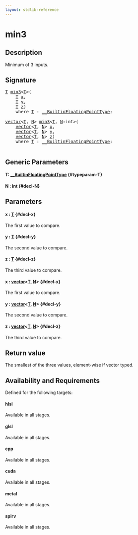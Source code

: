 ```yaml
---
layout: stdlib-reference
---
```


# min3

## Description

Minimum of 3 inputs.



## Signature 

<pre>
<a href="/stdlib-reference/global-decls/min3#typeparam-T" class="code_type">T</a> <a href="/stdlib-reference/global-decls/min3">min3</a>&lt;<a href="/stdlib-reference/global-decls/min3#typeparam-T" class="code_type">T</a>&gt;(
    <a href="/stdlib-reference/global-decls/min3#typeparam-T" class="code_type">T</a> <a href="/stdlib-reference/global-decls/min3#decl-x" class="code_param">x</a>,
    <a href="/stdlib-reference/global-decls/min3#typeparam-T" class="code_type">T</a> <a href="/stdlib-reference/global-decls/min3#decl-y" class="code_param">y</a>,
    <a href="/stdlib-reference/global-decls/min3#typeparam-T" class="code_type">T</a> <a href="/stdlib-reference/global-decls/min3#decl-z" class="code_param">z</a>)
    <span class='code_keyword'>where</span> <a href="/stdlib-reference/global-decls/min3#typeparam-T" class="code_type">T</a> : <a href="/stdlib-reference/interfaces/0_builtinfloatingpointtype-029hm/index" class="code_type">__BuiltinFloatingPointType</a>;

<a href="/stdlib-reference/types/vector/index" class="code_type">vector</a>&lt;<a href="/stdlib-reference/global-decls/min3#typeparam-T" class="code_type">T</a>, <a href="/stdlib-reference/global-decls/min3#decl-N" class="code_var">N</a>&gt; <a href="/stdlib-reference/global-decls/min3">min3</a>&lt;<a href="/stdlib-reference/global-decls/min3#typeparam-T" class="code_type">T</a>, <a href="/stdlib-reference/global-decls/min3#decl-N" class="code_var">N</a>:<span class="code_keyword">int</span>&gt;(
    <a href="/stdlib-reference/types/vector/index" class="code_type">vector</a>&lt;<a href="/stdlib-reference/global-decls/min3#typeparam-T" class="code_type">T</a>, <a href="/stdlib-reference/global-decls/min3#decl-N" class="code_var">N</a>&gt; <a href="/stdlib-reference/global-decls/min3#decl-x" class="code_param">x</a>,
    <a href="/stdlib-reference/types/vector/index" class="code_type">vector</a>&lt;<a href="/stdlib-reference/global-decls/min3#typeparam-T" class="code_type">T</a>, <a href="/stdlib-reference/global-decls/min3#decl-N" class="code_var">N</a>&gt; <a href="/stdlib-reference/global-decls/min3#decl-y" class="code_param">y</a>,
    <a href="/stdlib-reference/types/vector/index" class="code_type">vector</a>&lt;<a href="/stdlib-reference/global-decls/min3#typeparam-T" class="code_type">T</a>, <a href="/stdlib-reference/global-decls/min3#decl-N" class="code_var">N</a>&gt; <a href="/stdlib-reference/global-decls/min3#decl-z" class="code_param">z</a>)
    <span class='code_keyword'>where</span> <a href="/stdlib-reference/global-decls/min3#typeparam-T" class="code_type">T</a> : <a href="/stdlib-reference/interfaces/0_builtinfloatingpointtype-029hm/index" class="code_type">__BuiltinFloatingPointType</a>;

</pre>

## Generic Parameters

#### T: [\_\_BuiltinFloatingPointType](/stdlib-reference/interfaces/0_builtinfloatingpointtype-029hm/index) {#typeparam-T}
#### N  : int {#decl-N}

## Parameters

#### x  : [T](/stdlib-reference/global-decls/min3#typeparam-T) {#decl-x}
The first value to compare.

#### y  : [T](/stdlib-reference/global-decls/min3#typeparam-T) {#decl-y}
The second value to compare.

#### z  : [T](/stdlib-reference/global-decls/min3#typeparam-T) {#decl-z}
The third value to compare.

#### x  : [vector](/stdlib-reference/types/vector/index)\<[T](/stdlib-reference/types/vector/index#typeparam-T), [N](/stdlib-reference/types/vector/index#decl-N)\> {#decl-x}
The first value to compare.

#### y  : [vector](/stdlib-reference/types/vector/index)\<[T](/stdlib-reference/types/vector/index#typeparam-T), [N](/stdlib-reference/types/vector/index#decl-N)\> {#decl-y}
The second value to compare.

#### z  : [vector](/stdlib-reference/types/vector/index)\<[T](/stdlib-reference/types/vector/index#typeparam-T), [N](/stdlib-reference/types/vector/index#decl-N)\> {#decl-z}
The third value to compare.


## Return value
The smallest of the three values, element-wise if vector typed.


## Availability and Requirements

Defined for the following targets:

#### hlsl
Available in all stages.

#### glsl
Available in all stages.

#### cpp
Available in all stages.

#### cuda
Available in all stages.

#### metal
Available in all stages.

#### spirv
Available in all stages.



